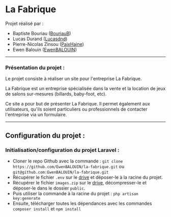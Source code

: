 <h1>La Fabrique</h1>

Projet réalisé par :  
- Baptiste Bouriau ([BouriauB](https://github.com/BouriauB))
- Lucas Durand ([Lucasdnd](https://github.com/Lucasdnd))
- Pierre-Nicolas Zinsou ([PaixHaine](https://github.com/PaixHaine))
- Ewen Balouin ([EwenBALOUIN](https://github.com/EwenBALOUIN))

 
---
<h3>Présentation du projet :</h3>

Le projet consiste à réaliser un site pour l'entreprise La Fabrique.

La Fabrique est un entreprise spécialisée dans la vente et
 la location de jeux de salons sur-mesures (billards, baby-foot, etc).
 
Ce site a pour but de présenter La Fabrique. Il permet également aux utilisateurs,
 qu'ils soient particuliers ou professionnels de contacter l'entreprise via un formulaire.
 
---
<h2>Configuration du projet :</h2>

<h3>Initialisation/configuration du projet Laravel :</h3>

- Cloner le repo Github avec la commande : `git clone https://github.com/EwenBALOUIN/la-fabrique.git` ou `git@github.com:EwenBALOUIN/la-fabrique.git`
- Récupérer le fichier `.env` sur le [drive](https://drive.google.com/file/d/1cUcImeq2JsrDcP0N5iuMPnbE6pZ6-MPw/view) et déposer-le à la racine du projet.
- Récupérer le fichier `images.zip` sur le [drive](https://drive.google.com/file/d/1cUcImeq2JsrDcP0N5iuMPnbE6pZ6-MPw/view), décompresser-le et déposer-le dans le dossier `public`.
- Puis utiliser la commande à la racine du projet : `php artisan key:generate`
- Ensuite, télécharger toutes les dépendances avec les commandes `composer install` et `npm install`
